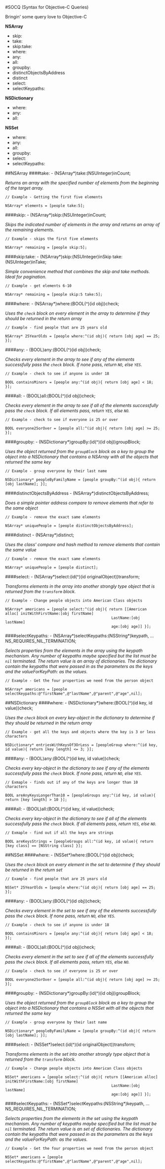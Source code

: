 #SOCQ (Syntax for Objective-C Queries)

Bringin' some query love to Objective-C

__NSArray__

- skip:
- take:
- skip:take:
- where:
- any:
- all:
- groupby:
- distinctObjectsByAddress
- distinct
- select:
- selectKeypaths:

__NSDictionary__

- where:
- any:
- all:

__NSSet__

- where:
- any:
- all:
- groupby:
- select:
- selectKeypaths:

##NSArray
####take:
	- (NSArray*)take:(NSUInteger)inCount;
	
_Returns an array with the specified number of elements from the beginning of the target array._

	// Example - Getting the first five elements
	
	NSArray* elements = [people take:5];
	
####skip:
	- (NSArray*)skip:(NSUInteger)inCount;

_Skips the indicated number of elements in the array and returns an array of the remaining elements._

	// Example - skips the first five elements

	NSArray* remaining = [people skip:5];

####skip:take:
	- (NSArray*)skip:(NSUInteger)inSkip take:(NSUInteger)inTake;
	
_Simple convenience method that combines the skip and take methods. Ideal for pagination._
	
	// Example - get elements 6-10
	
	NSArray* remaining = [people skip:5 take:5];
	
	
####where:
	- (NSArray*)where:(BOOL(^)(id obj))check;
	
_Uses the `check` block on every element in the array to determine if they should be returned in the return array_

	// Example - find people that are 25 years old
	
	NSArray* 25YearOlds = [people where:^(id obj){ return [obj age] == 25; }];
	
####any:
	- (BOOL)any:(BOOL(^)(id obj))check;

_Checks every element in the array to see if any of the elements successfully pass the `check` block. If none pass, return `NO`, else `YES`._

	// Example - check to see if anyone is under 18

	BOOL containsMinors = [people any:^(id obj){ return [obj age] < 18; }];

####all:
	- (BOOL)all:(BOOL(^)(id obj))check;

_Checks every element in the array to see if all of the elements successfully pass the `check` block. If all elements pass, return `YES`, else `NO`._

	// Example - check to see if everyone is 25 or over

	BOOL everyone25orOver = [people all:^(id obj){ return [obj age] >= 25; }];
	
####groupby:
	- (NSDictionary*)groupBy:(id(^)(id obj))groupBlock;

_Uses the object returned from the `groupBlock` block as a key to group the object into a NSDictionary that contains a NSArray with all the objects that returned the same key_

	// Example - group everyone by their last name

	NSDictionary* peopleByFamilyName = [people groupBy:^(id obj){ return [obj lastName]; }];

####distinctObjectsByAddress
	- (NSArray*)distinctObjectsByAddress;

_Does a simple pointer address compare to remove elements that refer to the same object_

	// Example - remove the exact same elements

	NSArray* uniquePeople = [people distinctObjectsByAddress];

####distinct
	- (NSArray*)distinct;

_Uses the class' compare and hash method to remove elements that contain the same value_

	// Example - remove the exact same elements

	NSArray* uniquePeople = [people distinct];

####select:
	- (NSArray*)select:(id(^)(id originalObject))transform;
	
_Transforms elements in the array into another strongly type object that is returned from the `transform` block._

	// Example - Change people objects into American Class objects

	NSArray* americans = [people select:^(id obj){ return [[American alloc] initWithFirstName:[obj firstName]
													LastName:[obj lastName]
													age:[obj age]] }];

####selectKeypaths:
	- (NSArray*)selectKeypaths:(NSString*)keypath, ... NS_REQUIRES_NIL_TERMINATION;

_Selects properties from the elements in the array using the keypath mechanism. Any number of keypaths maybe specified but the list must be `nil` terminated. The return value is an array of dictionaries. The dictionary contain the keypaths that were passed in as the parameters as the keys and the valueForKeyPath: as the values._

	// Example - Get the four properties we need from the person object

	NSArray* americans = [people selectKeypaths:@"firstName",@"lastName",@"parent",@"age",nil];

##NSDictionary
####where:
	- (NSDictionary*)where:(BOOL(^)(id key, id value))check;
	
_Uses the `check` block on every key-object in the dictionary to determine if they should be returned in the return array_

    // Example - get all the keys and objects where the key is 3 or less characters
  
    NSDictionary* entriesWithKeysOf3OrLess = [peopleGroup where:^(id key, id value){ return [key length] <= 3; }];

####any:
	- (BOOL)any:(BOOL(^)(id key, id value))check;
	
_Checks every key-object in the dictionary to see if any of the elements successfully pass the `check` block. If none pass, return `NO`, else `YES`._

    // Exmaple - finds out if any of the keys are longer than 10 characters
  
    BOOL areAnyKeysLongerThan10 = [peopleGroups any:^(id key, id value){ return [key length] > 10 }];

####all:
	- (BOOL)all:(BOOL(^)(id key, id value))check;

_Checks every key-object in the dictionary to see if all of the elements successfully pass the `check` block. If all elements pass, return `YES`, else `NO`._

    // Exmaple - find out if all the keys are strings
  
    BOOL areKeysStrings = [peopleGroups all:^(id key, id value){ return [key class] == [NSString class] }];

##NSSet
####where:
	- (NSSet*)where:(BOOL(^)(id obj))check;
	
_Uses the `check` block on every element in the set to determine if they should be returned in the return set_

    // Example - find people that are 25 years old
	
    NSSet* 25YearOlds = [people where:^(id obj){ return [obj age] == 25; }];

####any:
	- (BOOL)any:(BOOL(^)(id obj))check;

_Checks every element in the set to see if any of the elements successfully pass the `check` block. If none pass, return `NO`, else `YES`._

	// Example - check to see if anyone is under 18

	BOOL containsMinors = [people any:^(id obj){ return [obj age] < 18; }];

####all:
	- (BOOL)all:(BOOL(^)(id obj))check;

_Checks every element in the set to see if all of the elements successfully pass the `check` block. If all elements pass, return `YES`, else `NO`._

	// Example - check to see if everyone is 25 or over

	BOOL everyone25orOver = [people all:^(id obj){ return [obj age] >= 25; }];
    
####groupby:
	- (NSDictionary*)groupBy:(id(^)(id obj))groupBlock;

_Uses the object returned from the `groupBlock` block as a key to group the object into a NSDictionary that contains a NSSet with all the objects that returned the same key_

	// Example - group everyone by their last name

	NSDictionary* peopleByFamilyName = [people groupBy:^(id obj){ return [obj lastName]; }];
    
####select:
	- (NSSet*)select:(id(^)(id originalObject))transform;
	
_Transforms elements in the set into another strongly type object that is returned from the `transform` block._

	// Example - Change people objects into American Class objects

	NSSet* americans = [people select:^(id obj){ return [[American alloc] initWithFirstName:[obj firstName]
													LastName:[obj lastName]
													age:[obj age]] }];
                                                    
####selectKeypaths:
	- (NSSet*)selectKeypaths:(NSString*)keypath, ... NS_REQUIRES_NIL_TERMINATION;

_Selects properties from the elements in the set using the keypath mechanism. Any number of keypaths maybe specified but the list must be `nil` terminated. The return value is an set of dictionaries. The dictionary contain the keypaths that were passed in as the parameters as the keys and the valueForKeyPath: as the values._

	// Example - Get the four properties we need from the person object

	NSSet* americans = [people selectKeypaths:@"firstName",@"lastName",@"parent",@"age",nil];


